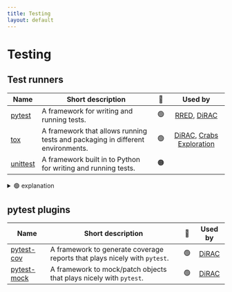 ```yaml
---
title: Testing
layout: default
---
```


# Testing

## Test runners

| Name                                                                          | Short description                                                              | 🚦  | Used by |
| ----------------------------------------------------------------------------- | ------------------------------------------------------------------------------ | ---- | :-: |
| [pytest](https://docs.pytest.org/en/stable/contents.html)                     | A framework for writing and running tests.                                     | 🟢  | [RRED,](https://github.com/UCL-ARC/rred-reports) [DiRAC](https://github.com/UCL-ARC/dirac-swift-api) |
| [tox](https://tox.wiki/en/latest/index.html)                                  | A framework that allows running tests and packaging in different environments. | 🟢  | [DiRAC,](https://github.com/UCL-ARC/dirac-swift-api) [Crabs Exploration](https://github.com/SainsburyWellcomeCentre/crabs-exploration) |
| [unittest](https://docs.python.org/dev/library/unittest.html#module-unittest) | A framework built in to Python for writing and running tests.                  | 🟠  | |

<details>
<summary>🟢 explanation</summary>
We recommend `pytest` over `unittest` because `pytest` tends to encourage a cleaner style, there are also extensive plugins and it's in widespread use.
</details>

## pytest plugins

| Name                                                                   | Short description                                                         | 🚦  | Used by |
| ---------------------------------------------------------------------- | ------------------------------------------------------------------------- | ---- | :-: |
| [pytest-cov](https://pytest-cov.readthedocs.io/en/latest/index.html)   | A framework to generate coverage reports that plays nicely with `pytest`. | 🟢  | [DiRAC](https://github.com/UCL-ARC/dirac-swift-api) |
| [pytest-mock](https://pytest-mock.readthedocs.io/en/latest/index.html) | A framework to mock/patch objects that plays nicely with `pytest`.        | 🟢  | [DiRAC](https://github.com/UCL-ARC/dirac-swift-api) |
